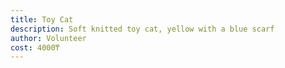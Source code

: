 ```yaml
---
title: Toy Cat
description: Soft knitted toy cat, yellow with a blue scarf 
author: Volunteer
cost: 4000₸
---
```

